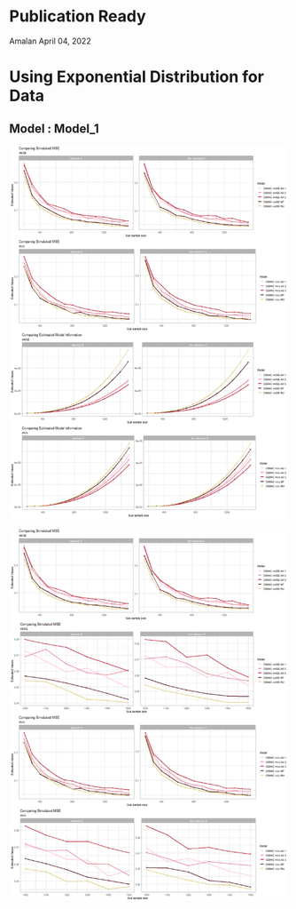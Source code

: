 Publication Ready
================
Amalan
April 04, 2022

# Using Exponential Distribution for Data

## Model : Model_1

![plot of chunk Identical r0 Plots](Plots/Identical%20r0%20Plots-1.png)

![plot of chunk All Plots](Plots/All%20Plots-1.png)
